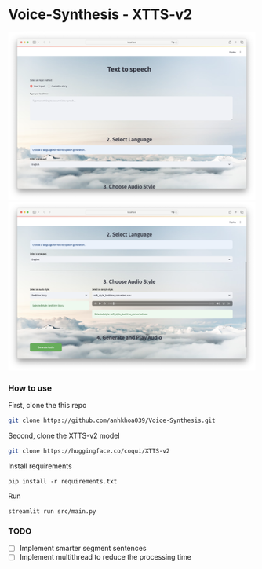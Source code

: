# Voice-Synthesis - XTTS-v2
![Image](static/screenshot.png)
![Image](static/screenshot2.png)
### How to use
First, clone the this repo
```bash
git clone https://github.com/anhkhoa039/Voice-Synthesis.git
```
Second, clone the XTTS-v2 model
```bash
git clone https://huggingface.co/coqui/XTTS-v2
```
Install requirements
```
pip install -r requirements.txt
```
Run
```
streamlit run src/main.py
```
### TODO
- [ ] Implement smarter segment sentences  
- [ ] Implement multithread to reduce the processing time
